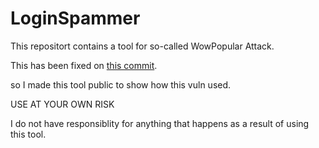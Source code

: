 # LoginSpammer
This repositort contains a tool for so-called WowPopular Attack.

This has been fixed on [this commit](https://github.com/pmmp/PocketMine-MP/commit/59be901efe6b7833e69e638e0e1497051ce96fa7).

so I made this tool public to show how this vuln used.

USE AT YOUR OWN RISK

I do not have responsiblity for anything that happens as a result of using this tool.
